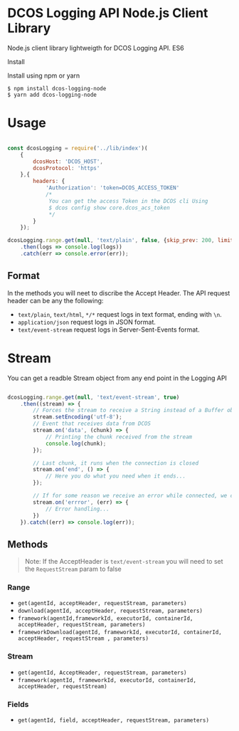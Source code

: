# DCOS Logging API Node.js Client Library

Node.js client library lightweigth for DCOS Logging API. ES6

Install

Install using npm or yarn

```
$ npm install dcos-logging-node
$ yarn add dcos-logging-node
```

# Usage

```javascript

const dcosLogging = require('../lib/index')(
    {
        dcosHost: 'DCOS_HOST',
        dcosProtocol: 'https'
    },{
        headers: {
            'Authorization': 'token=DCOS_ACCESS_TOKEN'
            /*
             You can get the access Token in the DCOS cli Using
             $ dcos config show core.dcos_acs_token
             */
        }
    });

dcosLogging.range.get(null, 'text/plain', false, {skip_prev: 200, limit: 3})
    .then(logs => console.log(logs))
    .catch(err => console.error(err));
```

## Format


In the methods you will neet to discribe the Accept Header.
The API request header can be any the following:

- `text/plain`, `text/html`, `*/*` request logs in text format, ending with `\n`.
- `application/json` request logs in JSON format.
- `text/event-stream` request logs in Server-Sent-Events format.

# Stream

You can get a readble Stream object from any end point in the Logging API

```javascript

dcosLogging.range.get(null, 'text/event-stream', true)
    .then((stream) => {
        // Forces the stream to receive a String instead of a Buffer object
        stream.setEncoding('utf-8');
        // Event that receives data from DCOS
        stream.on('data', (chunk) => {
            // Printing the chunk received from the stream
            console.log(chunk);
        });

        // Last chunk, it runs when the connection is closed
        stream.on('end', () => {
            // Here you do what you need when it ends...
        });

        // If for some reason we receive an error while connected, we can handle it here
        stream.on('errror', (err) => {
            // Error handling...
        })
    }).catch((err) => console.log(err));

```

## Methods

> Note: If the AcceptHeader is `text/event-stream` you will need to set the `RequestStream` param to false

### Range


- `get(agentId, acceptHeader, requestStream, parameters)`
- `download(agentId, acceptHeader, requestStream, parameters)`
- `framework(agentId,frameworkId, executorId, containerId, acceptHeader, requestStream, parameters)`
- `frameworkDownload(agentId, frameworkId, executorId, containerId, acceptHeader, requestStream , parameters)`

### Stream

-  `get(agentId, AcceptHeader, requestStream, parameters)`
-  `framework(agentId, frameworkId, executorId, containerId, acceptHeader, requestStream)`

### Fields

- `get(agentId, field, acceptHeader, requestStream, parameters)`